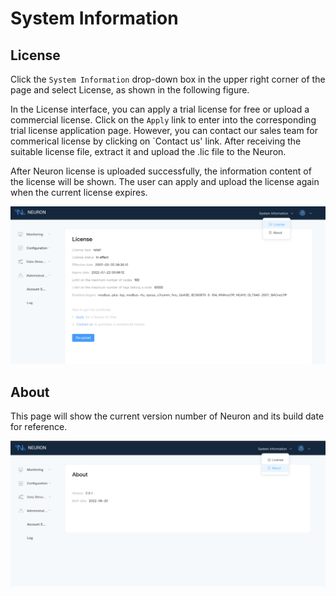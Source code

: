 # System Information

## License

Click the `System Information` drop-down box in the upper right corner of the page and select License, as shown in the following figure.

In the License interface, you can apply a trial license for free or upload a commercial license. Click on the `Apply` link to enter into the corresponding trial license application page. However, you can contact our sales team for commerical license by clicking on `Contact us' link. After receiving the suitable license file, extract it and upload the .lic file to the Neuron.

After Neuron license is uploaded successfully, the information content of the license will be shown. The user can apply and upload the license again when the current license expires.

![license](./assets/license.png)

## About

This page will show the current version number of Neuron and its build date for reference.

![about](./assets/about.png)
